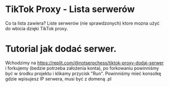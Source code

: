 # TikTok Proxy - Lista serwerów 
Co ta lista zawiera? Liste serwerów (nie sprawdzonych) ktore mozna użyć do wbicia dzięki TikTok proxy.

# Tutorial jak dodać serwer.
Wchodzimy na https://replit.com/@notserpchess/tiktok-proxy-dodaj-serwer
i forkujemy (bedzie potrzeba założenia konta), po forkowaniu powinniśmy być w środku projektu i klikamy przycisk "Run". Powinniśmy mieć konsolkę gdzie wpisujesz IP serwera, musi być z domeną .pl 
